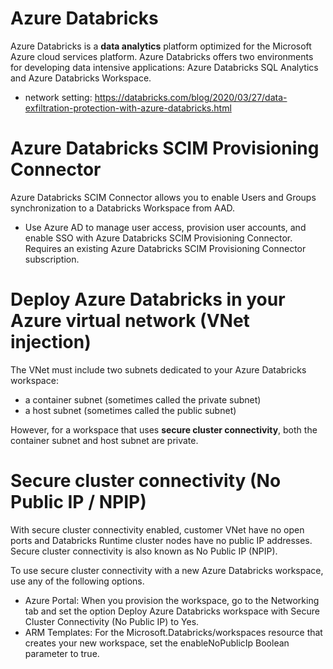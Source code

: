 # Azure Databricks
Azure Databricks is a **data analytics** platform optimized for the Microsoft Azure cloud services platform. Azure Databricks offers two environments for developing data intensive applications: Azure Databricks SQL Analytics and Azure Databricks Workspace.
- network setting: https://databricks.com/blog/2020/03/27/data-exfiltration-protection-with-azure-databricks.html

# Azure Databricks SCIM Provisioning Connector
Azure Databricks SCIM Connector allows you to enable Users and Groups synchronization to a Databricks Workspace from AAD.
- Use Azure AD to manage user access, provision user accounts, and enable SSO with Azure Databricks SCIM Provisioning Connector. Requires an existing Azure Databricks SCIM Provisioning Connector subscription.

# Deploy Azure Databricks in your Azure virtual network (VNet injection)
The VNet must include two subnets dedicated to your Azure Databricks workspace:
- a container subnet (sometimes called the private subnet)
- a host subnet (sometimes called the public subnet)

However, for a workspace that uses **secure cluster connectivity**, both the container subnet and host subnet are private.

# Secure cluster connectivity (No Public IP / NPIP)
With secure cluster connectivity enabled, customer VNet have no open ports and Databricks Runtime cluster nodes have no public IP addresses. Secure cluster connectivity is also known as No Public IP (NPIP).

To use secure cluster connectivity with a new Azure Databricks workspace, use any of the following options.
- Azure Portal: When you provision the workspace, go to the Networking tab and set the option Deploy Azure Databricks workspace with Secure Cluster Connectivity (No Public IP) to Yes.
- ARM Templates: For the Microsoft.Databricks/workspaces resource that creates your new workspace, set the enableNoPublicIp Boolean parameter to true.